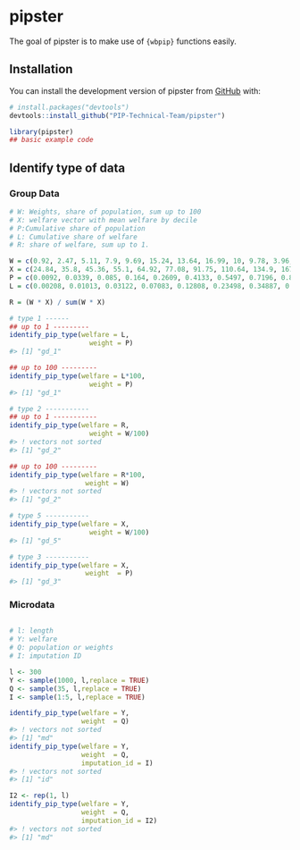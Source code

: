 
<!-- README.md is generated from README.Rmd. Please edit that file -->

# pipster

<!-- badges: start -->
<!-- badges: end -->

The goal of pipster is to make use of `{wbpip}` functions easily.

## Installation

You can install the development version of pipster from
[GitHub](https://github.com/) with:

``` r
# install.packages("devtools")
devtools::install_github("PIP-Technical-Team/pipster")
```

``` r
library(pipster)
## basic example code
```

## Identify type of data

### Group Data

``` r
# W: Weights, share of population, sum up to 100
# X: welfare vector with mean welfare by decile
# P:Cumulative share of population
# L: Cumulative share of welfare
# R: share of welfare, sum up to 1.

W = c(0.92, 2.47, 5.11, 7.9, 9.69, 15.24, 13.64, 16.99, 10, 9.78, 3.96, 1.81, 2.49)
X = c(24.84, 35.8, 45.36, 55.1, 64.92, 77.08, 91.75, 110.64, 134.9, 167.76, 215.48, 261.66, 384.97)
P = c(0.0092, 0.0339, 0.085, 0.164, 0.2609, 0.4133, 0.5497, 0.7196, 0.8196, 0.9174, 0.957, 0.9751, 1)
L = c(0.00208, 0.01013, 0.03122, 0.07083, 0.12808, 0.23498, 0.34887, 0.51994, 0.6427, 0.79201, 0.86966, 0.91277, 1)

R = (W * X) / sum(W * X)
```

``` r
# type 1 ------
## up to 1 ---------
identify_pip_type(welfare = L,
                    weight = P)
#> [1] "gd_1"

## up to 100 ---------
identify_pip_type(welfare = L*100,
                    weight = P)
#> [1] "gd_1"

# type 2 -----------
## up to 1 -----------
identify_pip_type(welfare = R,
                    weight = W/100)
#> ! vectors not sorted
#> [1] "gd_2"

## up to 100 ---------
identify_pip_type(welfare = R*100,
                   weight = W)
#> ! vectors not sorted
#> [1] "gd_2"

# type 5 -----------
identify_pip_type(welfare = X,
                    weight = W/100)
#> [1] "gd_5"

# type 3 -----------
identify_pip_type(welfare = X,
                   weight  = P)
#> [1] "gd_3"
```

### Microdata

``` r

# l: length
# Y: welfare
# Q: population or weights
# I: imputation ID

l <- 300
Y <- sample(1000, l,replace = TRUE)
Q <- sample(35, l,replace = TRUE)
I <- sample(1:5, l,replace = TRUE)
```

``` r
identify_pip_type(welfare = Y,
                  weight  = Q)
#> ! vectors not sorted
#> [1] "md"
identify_pip_type(welfare = Y,
                  weight  = Q,
                  imputation_id = I)
#> ! vectors not sorted
#> [1] "id"

I2 <- rep(1, l)
identify_pip_type(welfare = Y,
                  weight  = Q,
                  imputation_id = I2)
#> ! vectors not sorted
#> [1] "md"
```
